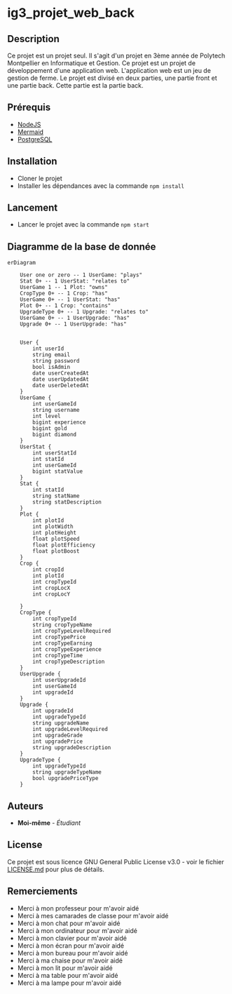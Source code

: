 # ig3_projet_web_back

## Description

Ce projet est un projet seul. Il s'agit d'un projet en 3ème année de Polytech Montpellier en Informatique et Gestion. Ce projet est un projet de développement d'une application web. L'application web est un jeu de gestion de ferme. Le projet est divisé en deux parties, une partie front et une partie back. Cette partie est la partie back.

## Prérequis

-   [NodeJS](https://nodejs.org/en/)
-   [Mermaid](https://mermaid-js.github.io/mermaid/#/)
-   [PostgreSQL](https://www.postgresql.org/)

## Installation

-   Cloner le projet
-   Installer les dépendances avec la commande `npm install`

## Lancement

-   Lancer le projet avec la commande `npm start`

## Diagramme de la base de donnée

```mermaid
erDiagram
    
    User one or zero -- 1 UserGame: "plays"
    Stat 0+ -- 1 UserStat: "relates to"
    UserGame 1 -- 1 Plot: "owns"
    CropType 0+ -- 1 Crop: "has"
    UserGame 0+ -- 1 UserStat: "has"
    Plot 0+ -- 1 Crop: "contains"
    UpgradeType 0+ -- 1 Upgrade: "relates to"
    UserGame 0+ -- 1 UserUpgrade: "has"
    Upgrade 0+ -- 1 UserUpgrade: "has"


    User {
        int userId
        string email
        string password 
        bool isAdmin
        date userCreatedAt
        date userUpdatedAt
        date userDeletedAt
    }
    UserGame {
        int userGameId
        string username
        int level
        bigint experience
        bigint gold
        bigint diamond
    }
    UserStat {
        int userStatId
        int statId
        int userGameId
        bigint statValue
    }
    Stat {
        int statId
        string statName
        string statDescription
    }
    Plot {
        int plotId
        int plotWidth
        int plotHeight
        float plotSpeed
        float plotEfficiency
        float plotBoost
    }
    Crop {
        int cropId
        int plotId
        int cropTypeId
        int cropLocX
        int cropLocY
        
    }
    CropType {
        int cropTypeId
        string cropTypeName
        int cropTypeLevelRequired
        int cropTypePrice
        int cropTypeEarning
        int cropTypeExperience
        int cropTypeTime
        int cropTypeDescription
    }
    UserUpgrade {
        int userUpgradeId
        int userGameId
        int upgradeId
    }
    Upgrade {
        int upgradeId
        int upgradeTypeId
        string upgradeName
        int upgradeLevelRequired
        int upgradeGrade
        int upgradePrice
        string upgradeDescription
    }
    UpgradeType {
        int upgradeTypeId
        string upgradeTypeName
        bool upgradePriceType
    }
```

## Auteurs

-   **Moi-même** - _Étudiant_

## License

Ce projet est sous licence GNU General Public License v3.0 - voir le fichier [LICENSE.md](LICENSE.md) pour plus de détails.

## Remerciements

-   Merci à mon professeur pour m'avoir aidé
-   Merci à mes camarades de classe pour m'avoir aidé
-   Merci à mon chat pour m'avoir aidé
-   Merci à mon ordinateur pour m'avoir aidé
-   Merci à mon clavier pour m'avoir aidé
-   Merci à mon écran pour m'avoir aidé
-   Merci à mon bureau pour m'avoir aidé
-   Merci à ma chaise pour m'avoir aidé
-   Merci à mon lit pour m'avoir aidé
-   Merci à ma table pour m'avoir aidé
-   Merci à ma lampe pour m'avoir aidé